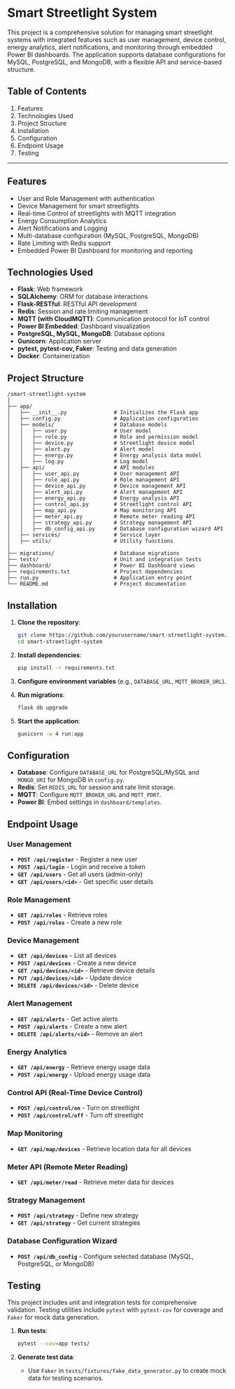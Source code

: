 # Smart Streetlight System

This project is a comprehensive solution for managing smart streetlight systems with integrated features such as user management, device control, energy analytics, alert notifications, and monitoring through embedded Power BI dashboards. The application supports database configurations for MySQL, PostgreSQL, and MongoDB, with a flexible API and service-based structure.

## Table of Contents

1. Features
2. Technologies Used
3. Project Structure
4. Installation
5. Configuration
6. Endpoint Usage
7. Testing


------

## Features

- User and Role Management with authentication
- Device Management for smart streetlights
- Real-time Control of streetlights with MQTT integration
- Energy Consumption Analytics
- Alert Notifications and Logging
- Multi-database configuration (MySQL, PostgreSQL, MongoDB)
- Rate Limiting with Redis support
- Embedded Power BI Dashboard for monitoring and reporting

## Technologies Used

- **Flask**: Web framework
- **SQLAlchemy**: ORM for database interactions
- **Flask-RESTful**: RESTful API development
- **Redis**: Session and rate limiting management
- **MQTT (with CloudMQTT)**: Communication protocol for IoT control
- **Power BI Embedded**: Dashboard visualization
- **PostgreSQL, MySQL, MongoDB**: Database options
- **Gunicorn**: Application server
- **pytest, pytest-cov, Faker**: Testing and data generation
- **Docker**: Containerization

## Project Structure

```
/smart-streetlight-system
│
├── app/
│   ├── __init__.py               # Initializes the Flask app
│   ├── config.py                 # Application configuration
│   ├── models/                   # Database models
│   │   ├── user.py               # User model
│   │   ├── role.py               # Role and permission model
│   │   ├── device.py             # Streetlight device model
│   │   ├── alert.py              # Alert model
│   │   ├── energy.py             # Energy analysis data model
│   │   ├── log.py                # Log model
│   ├── api/                      # API modules
│   │   ├── user_api.py           # User management API
│   │   ├── role_api.py           # Role management API
│   │   ├── device_api.py         # Device management API
│   │   ├── alert_api.py          # Alert management API
│   │   ├── energy_api.py         # Energy analysis API
│   │   ├── control_api.py        # Streetlight control API
│   │   ├── map_api.py            # Map monitoring API
│   │   ├── meter_api.py          # Remote meter reading API
│   │   ├── strategy_api.py       # Strategy management API
│   │   ├── db_config_api.py      # Database configuration wizard API
│   ├── services/                 # Service layer
│   ├── utils/                    # Utility functions
│
├── migrations/                   # Database migrations
├── tests/                        # Unit and integration tests
├── dashboard/                    # Power BI Dashboard views
├── requirements.txt              # Project dependencies
├── run.py                        # Application entry point
└── README.md                     # Project documentation
```

## Installation

1. **Clone the repository**:

   ```bash
   git clone https://github.com/yourusername/smart-streetlight-system.git
   cd smart-streetlight-system
   ```

2. **Install dependencies**:

   ```bash
   pip install -r requirements.txt
   ```

3. **Configure environment variables** (e.g., `DATABASE_URL`, `MQTT_BROKER_URL`).

4. **Run migrations**:

   ```bash
   flask db upgrade
   ```

5. **Start the application**:

   ```bash
   gunicorn -w 4 run:app
   ```

## Configuration

- **Database**: Configure `DATABASE_URL` for PostgreSQL/MySQL and `MONGO_URI` for MongoDB in `config.py`.
- **Redis**: Set `REDIS_URL` for session and rate limit storage.
- **MQTT**: Configure `MQTT_BROKER_URL` and `MQTT_PORT`.
- **Power BI**: Embed settings in `dashboard/templates`.

## Endpoint Usage

### User Management

- **`POST /api/register`** - Register a new user
- **`POST /api/login`** - Login and receive a token
- **`GET /api/users`** - Get all users (admin-only)
- **`GET /api/users/<id>`** - Get specific user details

### Role Management

- **`GET /api/roles`** - Retrieve roles
- **`POST /api/roles`** - Create a new role

### Device Management

- **`GET /api/devices`** - List all devices
- **`POST /api/devices`** - Create a new device
- **`GET /api/devices/<id>`** - Retrieve device details
- **`PUT /api/devices/<id>`** - Update device
- **`DELETE /api/devices/<id>`** - Delete device

### Alert Management

- **`GET /api/alerts`** - Get active alerts
- **`POST /api/alerts`** - Create a new alert
- **`DELETE /api/alerts/<id>`** - Remove an alert

### Energy Analytics

- **`GET /api/energy`** - Retrieve energy usage data
- **`POST /api/energy`** - Upload energy usage data

### Control API (Real-Time Device Control)

- **`POST /api/control/on`** - Turn on streetlight
- **`POST /api/control/off`** - Turn off streetlight

### Map Monitoring

- **`GET /api/map/devices`** - Retrieve location data for all devices

### Meter API (Remote Meter Reading)

- **`GET /api/meter/read`** - Retrieve meter data for devices

### Strategy Management

- **`POST /api/strategy`** - Define new strategy
- **`GET /api/strategy`** - Get current strategies

### Database Configuration Wizard

- **`POST /api/db_config`** - Configure selected database (MySQL, PostgreSQL, or MongoDB)

## Testing

This project includes unit and integration tests for comprehensive validation. Testing utilities include `pytest` with `pytest-cov` for coverage and `Faker` for mock data generation.

1. **Run tests**:

   ```bash
   pytest --cov=app tests/
   ```

2. **Generate test data**:

   - Use `Faker` in `tests/fixtures/fake_data_generator.py` to create mock data for testing scenarios.
